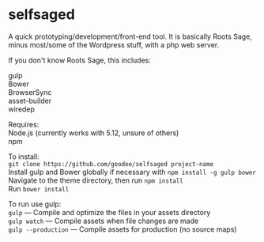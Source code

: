 # selfsaged

<p>A quick prototyping/development/front-end tool. It is basically Roots Sage, minus most/some of the Wordpress stuff, with a php web server.</p>

<p>If you don't know Roots Sage, this includes:</p>

<p>gulp<br />
Bower<br />
BrowserSync<br />
asset-builder<br />
wiredep</p>

<p>Requires:<br />
Node.js (currently works with 5.12, unsure of others)<br />
npm</p>

To install:<br />
`git clone https://github.com/geodee/selfsaged project-name`<br />
Install gulp and Bower globally if necessary with `npm install -g gulp bower`<br />
Navigate to the theme directory, then run `npm install`<br />
Run `bower install`

To run use gulp:<br />
`gulp` — Compile and optimize the files in your assets directory<br />
`gulp watch` — Compile assets when file changes are made<br />
`gulp --production` — Compile assets for production (no source maps)
